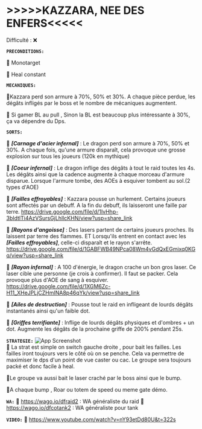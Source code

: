 
# **>>>>>KAZZARA, NEE DES ENFERS<<<<<**

Difficulté : ❌

**__```PRECONDITIONS:```__**

🦙 Monotarget

🦙 Heal constant

**__```MECANIQUES:```__**

🦙Kazzara perd son armure à 70%, 50% et 30%.
A chaque pièce perdue, les dégâts infligés par le boss et le nombre de mécaniques augmentent.

🦙 Si gamer BL au pull , Sinon la BL est beaucoup plus intéressante à 30%, ça va dépendre du Dps.

**__```SORTS:```__**

🦙 ***[Carnage d'acier infernal]*** : Le dragon perd son armure à 70%, 50% et 30%.
A chaque fois, qu'une armure disparaît, cela provoque une grosse explosion sur tous les joueurs
(120k en mythique)

🦙 ***[Coeur infernal]*** : Le dragon inflige des dégâts à tout le raid toutes les 4s.
Les dégâts ainsi que la cadence augmente à chaque morceau d'armure disparue.
Lorsque l'armure tombe, des AOEs à esquiver tombent au sol.(2 types d'AOE)

🦙 ***[Failles effroyables]*** : Kazzara pousse un hurlement. Certains joueurs sont affectés par un debuff.
A la fin du debuff, ils laisseront une faille par terre.
https://drive.google.com/file/d/1IvHhp-3bIdtlTi4AzVSursGjLhIlcKHN/view?usp=share_link

🦙 ***[Rayons d'angoisse]*** : Des lasers partent de certains joueurs proches. 
Ils laissent par terre des flammes. ET Lorsqu'ils entrent en contact avec les ***[Failles effroyables]***,
celle-ci disparaît et le rayon s'arrête.
https://drive.google.com/file/d/1GABFWB49NPca08Wm4vGdQxEGmixq0KGq/view?usp=share_link

🦙 ***[Rayon infernal]*** : A 100 d'énergie, le dragon crache un bon gros laser.
Ce laser cible une personne (je crois à confirmer). Il faut se packer.
Cela provoque plus d'AOE de sang à esquiver.
https://drive.google.com/file/d/1XGM6Zc-H11_XHeJPLjCZHmINA8p46qYk/view?usp=share_link

🦙 ***[Ailes de destruction]*** : Pousse tout le raid en infligeant de lourds dégâts instantanés
ainsi qu'un faible dot.

🦙 ***[Griffes terrifiante]*** : Inflige de lourds dégâts physiques et d'ombres + un dot.
Augmente les dégâts de la prochaine griffe de 200% pendant 25s.


**__```STRATEGIE:```__** 
![App Screenshot](https://drive.google.com/file/d/1Ga2QfUpUUTTBN9A5WWZs9tJX9NSsK8Tz/view?usp=share_link)  
🦙 La strat est simple on switch gauche droite , pour bait les failles.
Les failles iront toujours vers le côté où on se penche.
Cela va permettre de maximiser le dps d'un point de vue caster ou cac.
Le groupe sera toujours packé et donc facile à heal.

🦙Le groupe va aussi bait le laser craché par le boss ainsi que le bump.

🦙A chaque bump , Roar ou totem de speed ou meme gate démo.


**__```WA:```__** 
🦙 https://wago.io/dfraid2 : WA généraliste du raid
🦙 https://wago.io/dfcotank2 : WA généraliste pour tank

**__```VIDEO:```__** 
🦙 https://www.youtube.com/watch?v=nY93etDd80U&t=322s
